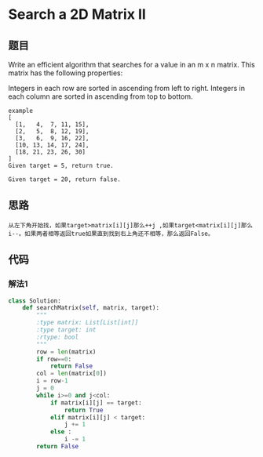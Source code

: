 # Search a 2D Matrix II

## 题目

Write an efficient algorithm that searches for a value in an m x n matrix. This matrix has the following properties:

Integers in each row are sorted in ascending from left to right.
Integers in each column are sorted in ascending from top to bottom.

```
example
[
  [1,   4,  7, 11, 15],
  [2,   5,  8, 12, 19],
  [3,   6,  9, 16, 22],
  [10, 13, 14, 17, 24],
  [18, 21, 23, 26, 30]
]
Given target = 5, return true.

Given target = 20, return false.
```

## 思路
 
    从左下角开始找，如果target>matrix[i][j]那么++j ,如果target<matrix[i][j]那么i--。如果两者相等返回true如果直到找到右上角还不相等，那么返回False。

## 代码

### 解法1
```python
class Solution:
    def searchMatrix(self, matrix, target):
        """
        :type matrix: List[List[int]]
        :type target: int
        :rtype: bool
        """
        row = len(matrix)
        if row==0:
            return False
        col = len(matrix[0])
        i = row-1
        j = 0
        while i>=0 and j<col:
            if matrix[i][j] == target:
                return True
            elif matrix[i][j] < target:
                j += 1
            else :
                i -= 1
        return False
                
        
```

